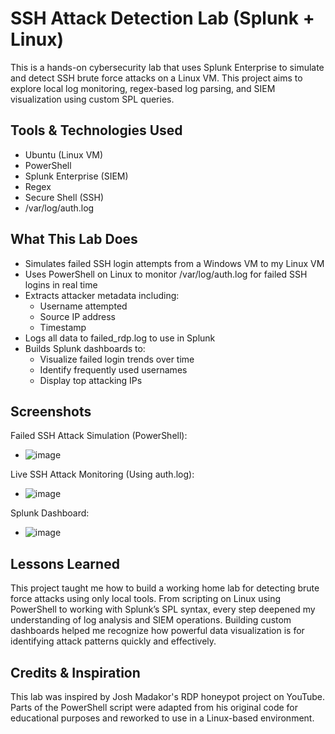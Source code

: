 # SSH Attack Detection Lab (Splunk + Linux)
This is a hands-on cybersecurity lab that uses Splunk Enterprise to simulate and detect SSH brute force attacks on a Linux VM. This project aims to explore local log monitoring, regex-based log parsing, and SIEM visualization using custom SPL queries.

## Tools & Technologies Used
- Ubuntu (Linux VM)
- PowerShell
- Splunk Enterprise (SIEM)
- Regex
- Secure Shell (SSH)
- /var/log/auth.log

## What This Lab Does
- Simulates failed SSH login attempts from a Windows VM to my Linux VM
- Uses PowerShell on Linux to monitor /var/log/auth.log for failed SSH logins in real time
- Extracts attacker metadata including:
  - Username attempted
  - Source IP address
  - Timestamp
- Logs all data to failed_rdp.log to use in Splunk
- Builds Splunk dashboards to:
  - Visualize failed login trends over time
  - Identify frequently used usernames
  - Display top attacking IPs

## Screenshots
Failed SSH Attack Simulation (PowerShell):
- ![image](https://github.com/user-attachments/assets/7acb93ad-3f37-4b0e-a9a3-fdfe7fab78c1)

Live SSH Attack Monitoring (Using auth.log):
- ![image](https://github.com/user-attachments/assets/71b4e092-62f0-4345-b755-568d8288e025)

Splunk Dashboard:
- ![image](https://github.com/user-attachments/assets/c127b81d-ee7d-4633-a234-024eb3cd9e0d)

## Lessons Learned
This project taught me how to build a working home lab for detecting brute force attacks using only local tools. From scripting on Linux using PowerShell to working with Splunk’s SPL syntax, every step deepened my understanding of log analysis and SIEM operations. Building custom dashboards helped me recognize how powerful data visualization is for identifying attack patterns quickly and effectively.

## Credits & Inspiration
This lab was inspired by Josh Madakor's RDP honeypot project on YouTube. Parts of the PowerShell script were adapted from his original code for educational purposes and reworked to use in a Linux-based environment.
